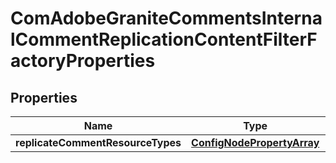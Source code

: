 

# ComAdobeGraniteCommentsInternalCommentReplicationContentFilterFactoryProperties

## Properties

Name | Type | Description | Notes
------------ | ------------- | ------------- | -------------
**replicateCommentResourceTypes** | [**ConfigNodePropertyArray**](ConfigNodePropertyArray.md) |  |  [optional]



